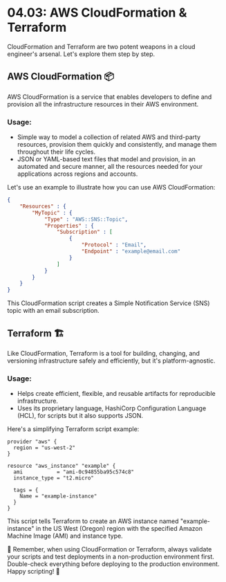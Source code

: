 # 04.03: AWS CloudFormation & Terraform

CloudFormation and Terraform are two potent weapons in a cloud engineer's arsenal. Let's explore them step by step.

## AWS CloudFormation 📦
AWS CloudFormation is a service that enables developers to define and provision all the infrastructure resources in their AWS environment.

### Usage:
- Simple way to model a collection of related AWS and third-party resources, provision them quickly and consistently, and manage them throughout their life cycles.
- JSON or YAML-based text files that model and provision, in an automated and secure manner, all the resources needed for your applications across regions and accounts.

Let's use an example to illustrate how you can use AWS CloudFormation:

```json
{
    "Resources" : {
        "MyTopic" : {
            "Type" : "AWS::SNS::Topic",
            "Properties" : {
                "Subscription" : [
                    {
                        "Protocol" : "Email",
                        "Endpoint" : "example@email.com"
                    }
                ]
            }
        }
    }
}
```

This CloudFormation script creates a Simple Notification Service (SNS) topic with an email subscription.

## Terraform 🏗️
Like CloudFormation, Terraform is a tool for building, changing, and versioning infrastructure safely and efficiently, but it's platform-agnostic.

### Usage:
- Helps create efficient, flexible, and reusable artifacts for reproducible infrastructure.
- Uses its proprietary language, HashiCorp Configuration Language (HCL), for scripts but it also supports JSON.

Here's a simplifying Terraform script example:

```hcl
provider "aws" {
  region = "us-west-2"
}

resource "aws_instance" "example" {
  ami           = "ami-0c94855ba95c574c8"
  instance_type = "t2.micro"

  tags = {
    Name = "example-instance"
  }
}
```

This script tells Terraform to create an AWS instance named "example-instance" in the US West (Oregon) region with the specified Amazon Machine Image (AMI) and instance type.

🔑 Remember, when using CloudFormation or Terraform, always validate your scripts and test deployments in a non-production environment first. Double-check everything before deploying to the production environment. Happy scripting! 🚀